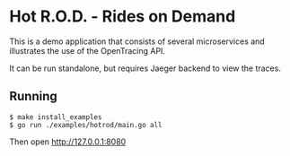 # Hot R.O.D. - Rides on Demand

This is a demo application that consists of several microservices and illustrates the use of the OpenTracing API.

It can be run standalone, but requires Jaeger backend to view the traces.

## Running

```
$ make install_examples
$ go run ./examples/hotrod/main.go all
```

Then open http://127.0.0.1:8080
